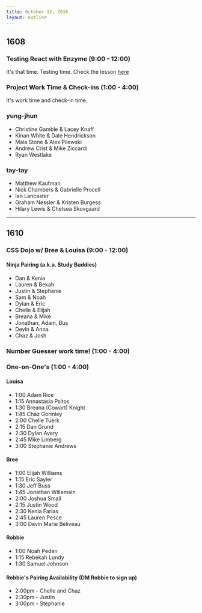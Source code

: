 ```yaml
---
title: October 12, 2016
layout: outline
---
```



## 1608

### Testing React with Enzyme (9:00 - 12:00)

It's that time. Testing time.
Check the lesson [here](http://frontend.turing.io/lessons/testing-react.html)

### Project Work Time & Check-ins (1:00 - 4:00)

It's work time and check-in time.

### yung-jhun

* Christine Gamble & Lacey Knaff
* Kinan White & Dale Hendrickson
* Maia Stone & Alex Pilewski
* Andrew Crist & Mike Ziccardi
* Ryan Westlake

### tay-tay

* Matthew Kaufman
* Nick Chambers & Gabrielle Procell
* Ian Lancaster
* Graham Nessler & Kristen Burgess
* Hilary Lewis & Chelsea Skovgaard

***

## 1610

### CSS Dojo w/ Bree & Louisa (9:00 - 12:00)

#### Ninja Pairing (a.k.a. Study Buddies)

- Dan & Kenia
- Lauren & Bekah
- Justin & Stephanie
- Sam & Noah
- Dylan & Eric
- Chelle & Elijah
- Breana & Mike
- Jonathan, Adam, Bus
- Devin & Anna
- Chaz & Josh


### Number Guesser work time! (1:00 - 4:00)

### One-on-One's (1:00 - 4:00)

#### Louisa

- 1:00 Adam Rice
- 1:15 Annastasia Psitos
- 1:30 Breana (Cowart) Knight
- 1:45 Chaz Gormley
- 2:00 Chelle Tuerk
- 2:15 Dan Grund
- 2:30 Dylan Avery
- 2:45 Mike Limberg
- 3:00 Stephanie Andrews

#### Bree

- 1:00 Elijah Williams
- 1:15 Eric Sayler
- 1:30 Jeff Buss
- 1:45 Jonathan Willemain
- 2:00 Joshua Small
- 2:15 Justin Wood
- 2:30 Kenia Farias
- 2:45 Lauren Pesce
- 3:00 Devin Marie Beliveau

#### Robbie

- 1:00 Noah Peden
- 1:15 Rebekah Lundy
- 1:30 Samuel Johnson


#### Robbie's Pairing Availability (DM Robbie to sign up)

* 2:00pm - Chelle and Chaz
* 2:30pm - Justin
* 3:00pm - Stephanie
